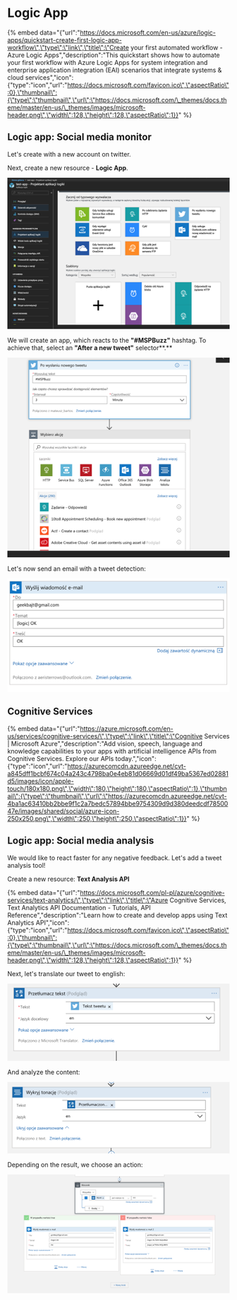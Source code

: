 # Logic App

{% embed data="{\"url\":\"https://docs.microsoft.com/en-us/azure/logic-apps/quickstart-create-first-logic-app-workflow\",\"type\":\"link\",\"title\":\"Create your first automated workflow - Azure Logic Apps\",\"description\":\"This quickstart shows how to automate your first workflow with Azure Logic Apps for system integration and enterprise application integration \(EAI\) scenarios that integrate systems & cloud services\",\"icon\":{\"type\":\"icon\",\"url\":\"https://docs.microsoft.com/favicon.ico\",\"aspectRatio\":0},\"thumbnail\":{\"type\":\"thumbnail\",\"url\":\"https://docs.microsoft.com/\_themes/docs.theme/master/en-us/\_themes/images/microsoft-header.png\",\"width\":128,\"height\":128,\"aspectRatio\":1}}" %}

## Logic app: Social media monitor

Let's create with a new account on twitter.

Next, create a new resource - **Logic App**. 

![](.gitbook/assets/image-9.png)

We will create an app, which reacts to the **"\#MSPBuzz"** hashtag. To achieve that, select an **"After a new tweet"** selector**.**

![](.gitbook/assets/image-13.png)

Let's now send an email with a tweet detection:

![](.gitbook/assets/image-8.png)

## Cognitive Services

{% embed data="{\"url\":\"https://azure.microsoft.com/en-us/services/cognitive-services/\",\"type\":\"link\",\"title\":\"Cognitive Services \| Microsoft Azure\",\"description\":\"Add vision, speech, language and knowledge capabilities to your apps with artificial intelligence APIs from Cognitive Services. Explore our APIs today.\",\"icon\":{\"type\":\"icon\",\"url\":\"https://azurecomcdn.azureedge.net/cvt-a845dff1bcbf674c04a243c4798ba0e4eb81d06669d01df49ba5367ed02881d5/images/icon/apple-touch/180x180.png\",\"width\":180,\"height\":180,\"aspectRatio\":1},\"thumbnail\":{\"type\":\"thumbnail\",\"url\":\"https://azurecomcdn.azureedge.net/cvt-4ba1ac63410bb2bbe9f1c2a7bedc57894bbe9754309d9d380deedcdf7850047e/images/shared/social/azure-icon-250x250.png\",\"width\":250,\"height\":250,\"aspectRatio\":1}}" %}

## Logic app: Social media analysis

We would like to react faster for any negative feedback. Let's add a tweet analysis tool!

Create a new resource: **Text Analysis API**

{% embed data="{\"url\":\"https://docs.microsoft.com/pl-pl/azure/cognitive-services/text-analytics/\",\"type\":\"link\",\"title\":\"Azure Cognitive Services, Text Analytics API Documentation - Tutorials, API Reference\",\"description\":\"Learn how to create and develop apps using Text Analytics API\",\"icon\":{\"type\":\"icon\",\"url\":\"https://docs.microsoft.com/favicon.ico\",\"aspectRatio\":0},\"thumbnail\":{\"type\":\"thumbnail\",\"url\":\"https://docs.microsoft.com/\_themes/docs.theme/master/en-us/\_themes/images/microsoft-header.png\",\"width\":128,\"height\":128,\"aspectRatio\":1}}" %}

Next, let's translate our tweet to english:

![](.gitbook/assets/image-18.png)

And analyze the content:

![](.gitbook/assets/image-1.png)

Depending on the result, we choose an action:

![](.gitbook/assets/image-19.png)

